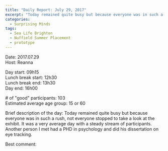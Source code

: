 ```yaml
---
title: "Daily Report: July 29, 2017"
excerpt: "Today remained quite busy but because everyone was in such a rush, not everyone stopped to take a look at the exhibit. "
categories:
  - Surprising Minds
tags:
  - Sea Life Brighton
  - Nuffield Summer Placement
  - prototype
---
```


Date: 2017.07.29  
Host: Reanna  

Day start: 09h15   
Lunch break start: 12h30   
Lunch break end: 13h30  
Day end: 16h00  

\# of "good" participants: 103  
Estimated average age group: 15 or 60  

Brief description of the day: Today remained quite busy but because everyone was in such a rush, not everyone stopped to take a look at the exhibit. It was a very average day with a steady stream of participants. Another person I met had a PHD in psychology and did his dissertation on eye tracking. 

Best comment:
